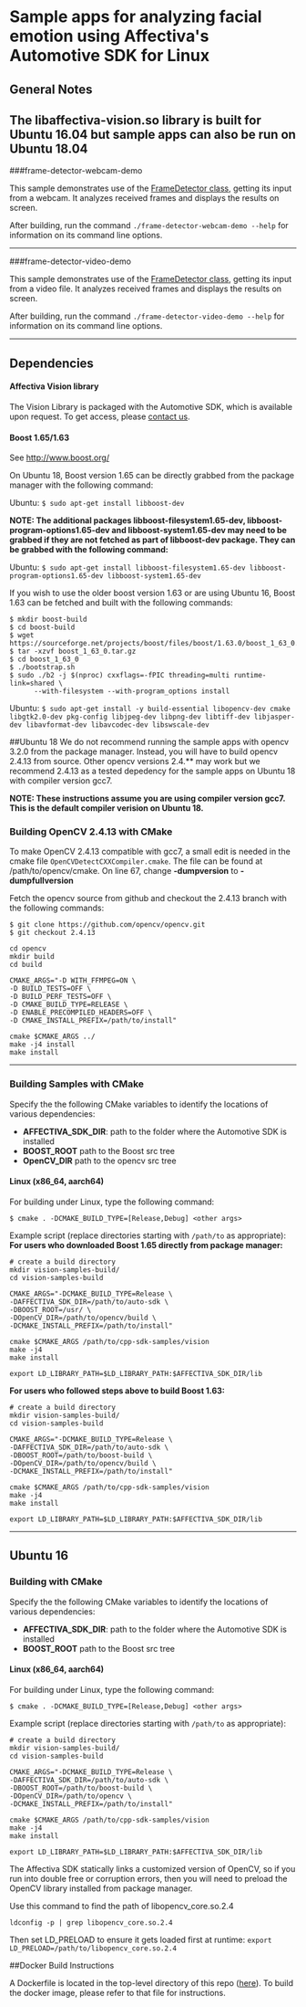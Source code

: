 # Sample apps for analyzing facial emotion using Affectiva's Automotive SDK for Linux
## General Notes 
The libaffectiva-vision.so library is built for Ubuntu 16.04 but sample apps can also be run on Ubuntu 18.04
---
###frame-detector-webcam-demo

This sample demonstrates use of the [FrameDetector class](https://auto.affectiva.com/docs/vision-create-detector), getting its input from a webcam. It analyzes received frames and displays the results on screen.

After building, run the command `./frame-detector-webcam-demo --help` for information on its command line options.

---

###frame-detector-video-demo

This sample demonstrates use of the [FrameDetector class](https://auto.affectiva.com/docs/vision-create-detector), getting its input from a video file. It analyzes received frames and displays the results on screen.

After building, run the command `./frame-detector-video-demo --help` for information on its command line options.

---

## Dependencies

#### Affectiva Vision library

The Vision Library is packaged with the Automotive SDK, which is available upon request. To get access, please [contact us](https://auto.affectiva.com/).

#### Boost 1.65/1.63

See http://www.boost.org/

On Ubuntu 18, Boost version 1.65 can be directly grabbed from the package manager with the following command:

Ubuntu: `$ sudo apt-get install libboost-dev `

**NOTE: The additional packages libboost-filesystem1.65-dev, libboost-program-options1.65-dev and libboost-system1.65-dev may need to be grabbed if they are not fetched as part of libboost-dev package. They can be grabbed with the following command:**  

Ubuntu: `$ sudo apt-get install libboost-filesystem1.65-dev libboost-program-options1.65-dev libboost-system1.65-dev`

If you wish to use the older boost version 1.63 or are using Ubuntu 16, Boost 1.63 can be fetched and built with the following commands:

```
$ mkdir boost-build
$ cd boost-build
$ wget https://sourceforge.net/projects/boost/files/boost/1.63.0/boost_1_63_0.tar.gz
$ tar -xzvf boost_1_63_0.tar.gz
$ cd boost_1_63_0
$ ./bootstrap.sh
$ sudo ./b2 -j $(nproc) cxxflags=-fPIC threading=multi runtime-link=shared \
      --with-filesystem --with-program_options install
```
Ubuntu:
`$ sudo apt-get install -y build-essential libopencv-dev cmake libgtk2.0-dev pkg-config libjpeg-dev libpng-dev libtiff-dev libjasper-dev libavformat-dev libavcodec-dev libswscale-dev`

##Ubuntu 18 
We do not recommend running the sample apps with opencv 3.2.0 from the package manager. Instead, you will have to build opencv 2.4.13 from source. Other opencv versions 2.4.** may work but we recommend 2.4.13 as a tested depedency for the sample apps on Ubuntu 18 with compiler version gcc7. 

**NOTE: These instructions assume you are using compiler version gcc7. This is the default compiler verision on Ubuntu 18.**

### Building OpenCV 2.4.13 with CMake
To make OpenCV 2.4.13 compatible with gcc7, a small edit is needed in the cmake file `OpenCVDetectCXXCompiler.cmake`. The file can be found at /path/to/opencv/cmake.
On line 67, change **-dumpversion** to **-dumpfullversion**

Fetch the opencv source from github and checkout the 2.4.13 branch with the following commands:

`$ git clone https://github.com/opencv/opencv.git` <br/>
`$ git checkout 2.4.13` 

```
cd opencv
mkdir build
cd build

CMAKE_ARGS="-D WITH_FFMPEG=ON \
-D BUILD_TESTS=OFF \ 
-D BUILD_PERF_TESTS=OFF \ 
-D CMAKE_BUILD_TYPE=RELEASE \ 
-D ENABLE_PRECOMPILED_HEADERS=OFF \
-D CMAKE_INSTALL_PREFIX=/path/to/install"

cmake $CMAKE_ARGS ../
make -j4 install 
make install
```
----
### Building Samples with CMake

Specify the the following CMake variables to identify the locations of various dependencies:

- **AFFECTIVA_SDK_DIR**: path to the folder where the Automotive SDK is installed
- **BOOST_ROOT** path to the Boost src tree
- **OpenCV_DIR** path to the opencv src tree 

#### Linux (x86_64, aarch64)

For building under Linux, type the following command:

`$ cmake . -DCMAKE_BUILD_TYPE=[Release,Debug] <other args>`

Example script (replace directories starting with `/path/to` as appropriate):  
**For users who downloaded Boost 1.65 directly from package manager:**
```
# create a build directory
mkdir vision-samples-build/
cd vision-samples-build

CMAKE_ARGS="-DCMAKE_BUILD_TYPE=Release \
-DAFFECTIVA_SDK_DIR=/path/to/auto-sdk \
-DBOOST_ROOT=/usr/ \
-DOpenCV_DIR=/path/to/opencv/build \
-DCMAKE_INSTALL_PREFIX=/path/to/install"

cmake $CMAKE_ARGS /path/to/cpp-sdk-samples/vision 
make -j4
make install

export LD_LIBRARY_PATH=$LD_LIBRARY_PATH:$AFFECTIVA_SDK_DIR/lib
```

**For users who followed steps above to build Boost 1.63:**
```
# create a build directory
mkdir vision-samples-build/
cd vision-samples-build

CMAKE_ARGS="-DCMAKE_BUILD_TYPE=Release \
-DAFFECTIVA_SDK_DIR=/path/to/auto-sdk \
-DBOOST_ROOT=/path/to/boost-build \
-DOpenCV_DIR=/path/to/opencv/build \
-DCMAKE_INSTALL_PREFIX=/path/to/install"

cmake $CMAKE_ARGS /path/to/cpp-sdk-samples/vision 
make -j4
make install

export LD_LIBRARY_PATH=$LD_LIBRARY_PATH:$AFFECTIVA_SDK_DIR/lib
```
---

## Ubuntu 16

### Building with CMake

Specify the the following CMake variables to identify the locations of various dependencies:

- **AFFECTIVA_SDK_DIR**: path to the folder where the Automotive SDK is installed
- **BOOST_ROOT** path to the Boost src tree


#### Linux (x86_64, aarch64)

For building under Linux, type the following command:

`$ cmake . -DCMAKE_BUILD_TYPE=[Release,Debug] <other args>`

Example script (replace directories starting with `/path/to` as appropriate):
```
# create a build directory
mkdir vision-samples-build/
cd vision-samples-build

CMAKE_ARGS="-DCMAKE_BUILD_TYPE=Release \
-DAFFECTIVA_SDK_DIR=/path/to/auto-sdk \
-DBOOST_ROOT=/path/to/boost-build \
-DOpenCV_DIR=/path/to/opencv \
-DCMAKE_INSTALL_PREFIX=/path/to/install"

cmake $CMAKE_ARGS /path/to/cpp-sdk-samples/vision 
make -j4
make install

export LD_LIBRARY_PATH=$LD_LIBRARY_PATH:$AFFECTIVA_SDK_DIR/lib
```

The Affectiva SDK statically links a customized version of OpenCV, so if you run into double free or corruption errors, then you will need to preload the OpenCV library installed from package manager.

Use this command to find the path of libopencv_core.so.2.4

`ldconfig -p | grep libopencv_core.so.2.4`

Then set LD_PRELOAD to ensure it gets loaded first at runtime:
`export LD_PRELOAD=/path/to/libopencv_core.so.2.4`


##Docker Build Instructions

A Dockerfile is located in the top-level directory of this repo ([here](../Dockerfile)). To build the docker image, please refer to that file for instructions.

